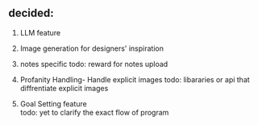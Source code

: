 
## decided:
1. LLM feature 

2. Image generation for designers' inspiration

3. notes specific
    todo: reward for notes upload

4. Profanity Handling- Handle explicit images 
    todo: libararies or api that diffrentiate explicit images

5. Goal Setting feature  
    todo: yet to clarify the exact flow of program
